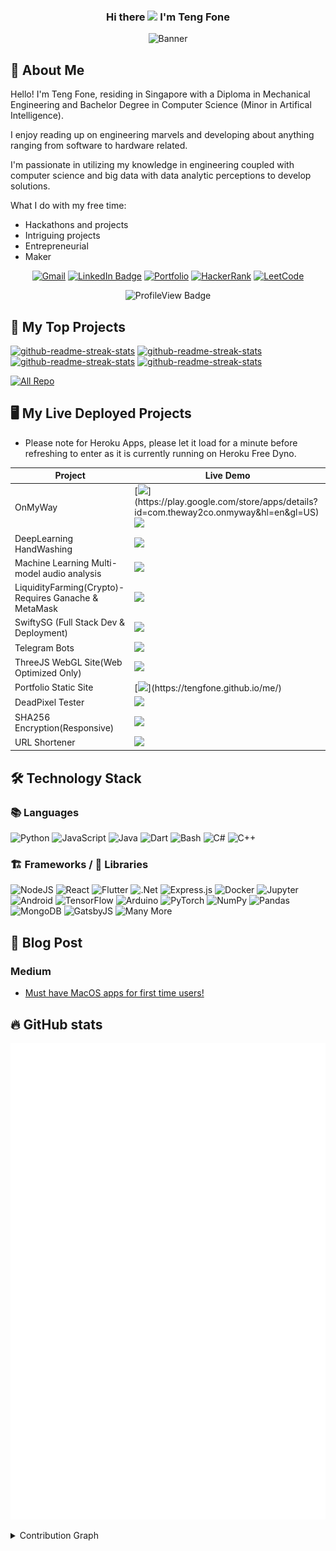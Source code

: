 <h3 align="center">
  Hi there <img src="https://media.giphy.com/media/hvRJCLFzcasrR4ia7z/giphy.gif" width="28"> I'm Teng Fone
</h3>

<p align="center">
<img src="https://readme-typing-svg.herokuapp.com?font=Ubuntu&color=2EB84A&center=true&vCenter=true&lines=An+Engineer+With+Many+Hats;Aspiring+Software+Engineer;+Aspiring+Full+Stack+Developer;Aspiring+Data+Scientist;Aspiring+Entrepreneur" alt= "Banner"/>
 </p>

## 📇 About Me

Hello! I'm Teng Fone, residing in Singapore with a Diploma in Mechanical Engineering and Bachelor Degree in Computer Science (Minor in Artifical Intelligence).

I enjoy reading up on engineering marvels and developing about anything ranging from software to hardware related.

I'm passionate in utilizing my knowledge in engineering coupled with computer science and big data with data analytic perceptions to develop solutions.

What I do with my free time:
- Hackathons and projects
- Intriguing projects
- Entrepreneurial
- Maker

<p align="center">
  <a href="https://tengfone.github.io/me/contact"><img alt="Gmail" src="https://img.shields.io/badge/Contact%20Me-D14836?style=flat-square&logo=gmail&logoColor=white" /></a>
  <a href="https://www.linkedin.com/in/tengfonephang/"><img src="https://img.shields.io/badge/-LinkedIn-0077B5?style=flat-square&amp;labelColor=0077B5&amp;logo=LinkedIn&amp;link=https://www.linkedin.com/in/tengfonephang/" alt="LinkedIn Badge"></a>
  <a href="https://tengfone.github.io/me/"><img src="https://img.shields.io/badge/Portfolio-4285F4?style=flat-square&logo=Internet-Explorer&logoColor=white" alt="Portfolio"/></a>
    <a href= "https://www.hackerrank.com/phangtf"><img alt="HackerRank" src="https://img.shields.io/badge/-HackerRank-2EC866?style=flat-square&logo=HackerRank&logoColor=white"/></a>
  <a href= "https://leetcode.com/tengfone/"><img alt="LeetCode" src="https://img.shields.io/badge/-LeetCode-2EC866?style=flat-square&logo=LeetCode&logoColor=white"/></a>
</p>

<p align = "center">
  <img src="https://komarev.com/ghpvc/?username=tengfone&color=green" alt="ProfileView Badge"/>
  </p>

## 📘 My Top Projects
<p align="left">
  <a href="https://github.com/tengfone/AmaNerdBookReview"><img src="https://github-readme-stats.vercel.app/api/pin/?username=tengfone&repo=AmaNerdBookReview&theme=react&bg_color=1F222E&title_color=F85D7F&icon_color=F8D866&hide_border=true" alt="github-readme-streak-stats" ></a>
  <a href="https://github.com/tengfone/green_scanner_flutter"><img src="https://github-readme-stats.vercel.app/api/pin/?username=tengfone&repo=green_scanner_flutter&theme=react&bg_color=1F222E&title_color=F85D7F&icon_color=F8D866&hide_border=true" alt="github-readme-streak-stats" ></a>
  <a href="https://github.com/tengfone/F04Musician"><img src="https://github-readme-stats.vercel.app/api/pin/?username=tengfone&repo=F04Musician&theme=react&bg_color=1F222E&title_color=F85D7F&icon_color=F8D866&hide_border=true" alt="github-readme-streak-stats" ></a>
  <a href="https://github.com/tengfone/open-river"><img src="https://github-readme-stats.vercel.app/api/pin/?username=tengfone&repo=open-river&theme=react&bg_color=1F222E&title_color=F85D7F&icon_color=F8D866&hide_border=true" alt="github-readme-streak-stats" ></a>
</p>

<p align="left">
  <a href="https://github.com/tengfone?tab=repositories"><img alt="All Repo" title="All Repositories" src="https://img.shields.io/badge/-All%20Repos-2962FF?style=for-the-badge&logo=koding&logoColor=white"/></a>
</p>

## 🖥️ My Live Deployed Projects
* Please note for Heroku Apps, please let it load for a minute before refreshing to enter as it is currently running on Heroku Free Dyno.


| Project | Live Demo |
| --- | --- |
| OnMyWay | [![](https://img.shields.io/badge/Google_Play-414141?style=for-the-badge&logo=google-play&logoColor=white")](https://play.google.com/store/apps/details?id=com.theway2co.onmyway&hl=en&gl=US) [![](https://img.shields.io/badge/App_Store-0D96F6?style=for-the-badge&logo=app-store&logoColor=white)](https://apps.apple.com/sg/app/onmyway-theway2co/id1530214166) |
| DeepLearning HandWashing | [![](https://img.shields.io/badge/Heroku-430098?style=for-the-badge&logo=heroku&logoColor=white)](https://handwashdl.herokuapp.com/) |
| Machine Learning Multi-model audio analysis | [![](https://img.shields.io/badge/Heroku-430098?style=for-the-badge&logo=heroku&logoColor=white)](https://f04musician.herokuapp.com/) |
| LiquidityFarming(Crypto)-Requires Ganache & MetaMask | [![](https://img.shields.io/badge/vercel-%23000000.svg?style=for-the-badge&logo=vercel&logoColor=white)](https://ptf-liquidityfarming.vercel.app/)
| SwiftySG (Full Stack Dev & Deployment) | [![](https://img.shields.io/badge/Website-4285F4?style=for-the-badge&logo=Internet-Explorer&logoColor=white)](https://swifty.sg) |
| Telegram Bots | [![](https://img.shields.io/badge/@QRCodifyBot-2CA5E0?style=for-the-badge&logo=Telegram&logoColor=white)](https://telegram.me/QRCodifyBot) |
| ThreeJS WebGL Site(Web Optimized Only) | [![](https://img.shields.io/badge/vercel-%23000000.svg?style=for-the-badge&logo=vercel&logoColor=white)](https://tf-3js.vercel.app/) |
| Portfolio Static Site | [![](https://img.shields.io/badge/GitHub%20Pages-100000?style=for-the-badge&logo=github&logoColor=white")](https://tengfone.github.io/me/) |
| DeadPixel Tester | [![](https://img.shields.io/badge/vercel-%23000000.svg?style=for-the-badge&logo=vercel&logoColor=white)](https://deadpixel-tester.vercel.app/) |
| SHA256 Encryption(Responsive) | [![](https://img.shields.io/badge/vercel-%23000000.svg?style=for-the-badge&logo=vercel&logoColor=white)](https://sha-256-tengfone.vercel.app/)
| URL Shortener | [![](https://img.shields.io/badge/vercel-%23000000.svg?style=for-the-badge&logo=vercel&logoColor=white)](https://tf-urlshortener.vercel.app/) |

## 🛠️ Technology Stack
### 📚 Languages
<p>
  <img alt="Python" src="https://img.shields.io/badge/python-%2314354C.svg?style=for-the-badge&logo=python&logoColor=white"/>
  <img alt="JavaScript" src="https://img.shields.io/badge/javascript-%23323330.svg?style=for-the-badge&logo=javascript&logoColor=%23F7DF1E"/>
  <img alt="Java" src="https://img.shields.io/badge/java-%23ED8B00.svg?style=for-the-badge&logo=java&logoColor=white"/>
  <img alt="Dart" src="https://img.shields.io/badge/dart-%230175C2.svg?style=for-the-badge&logo=dart&logoColor=white"/>
  <img alt="Bash" src="https://img.shields.io/badge/Bash%20-%23121011.svg?style=for-the-badge&logo=c%2B%2B&ogoColor=white"/>
  <img alt="C#" src="https://img.shields.io/badge/c%23-%23239120.svg?style=for-the-badge&logo=c-sharp&logoColor=white"/>
  <img alt="C++" src="https://img.shields.io/badge/c++-%2300599C.svg?style=for-the-badge&logo=c%2B%2B&ogoColor=white"/>
</p>
                                                                                                                         
### 🏗️ Frameworks / 📙 Libraries
<p>
  <img alt="NodeJS" src="https://img.shields.io/badge/node.js-%2343853D.svg?style=for-the-badge&logo=node-dot-js&logoColor=white"/>
  <img alt="React" src="https://img.shields.io/badge/react-%2320232a.svg?style=for-the-badge&logo=react&logoColor=%2361DAFB"/>
  <img alt="Flutter" src="https://img.shields.io/badge/Flutter-%2302569B.svg?style=for-the-badge&logo=Flutter&logoColor=white" />
  <img alt=".Net" src="https://img.shields.io/badge/.NET-5C2D91?style=for-the-badge&logo=.net&logoColor=white"/>
  <img alt="Express.js" src="https://img.shields.io/badge/express.js-%23404d59.svg?style=for-the-badge&logo=express&logoColor=%2361DAFB"/>
  <img alt="Docker" src="https://img.shields.io/badge/docker-%230db7ed.svg?style=for-the-badge&logo=docker&logoColor=white"/>
  <img alt="Jupyter" src="https://img.shields.io/badge/Jupyter-%23F37626.svg?style=for-the-badge&logo=Jupyter&logoColor=white" />
  <img alt="Android" src="https://img.shields.io/badge/Android-3DDC84?style=for-the-badge&logo=android&logoColor=white" />
  <img alt="TensorFlow" src="https://img.shields.io/badge/TensorFlow-%23FF6F00.svg?style=for-the-badge&logo=TensorFlow&logoColor=white" />
  <img alt="Arduino" src="https://img.shields.io/badge/-Arduino-00979D?style=for-the-badge&logo=Arduino&logoColor=white"/>
  <img alt="PyTorch" src="https://img.shields.io/badge/PyTorch-%23EE4C2C.svg?style=for-the-badge&logo=PyTorch&logoColor=white" />
  <img alt="NumPy" src="https://img.shields.io/badge/numpy-%23013243.svg?style=for-the-badge&logo=numpy&logoColor=white" />
  <img alt="Pandas" src="https://img.shields.io/badge/pandas-%23150458.svg?style=for-the-badge&logo=pandas&logoColor=white" />
  <img alt="MongoDB" src ="https://img.shields.io/badge/MongoDB-%234ea94b.svg?style=for-the-badge&logo=mongodb&logoColor=white"/>
  <img alt="GatsbyJS" src ="https://img.shields.io/badge/GatsbyJS-%235835CC.svg?style=for-the-badge&logo=gatsby&logoColor=white"/>
  <img alt="Many More" src="https://img.shields.io/badge/...-And%20More-yellowgreen?style=for-the-badge&logo=GitHub-Sponsors"/>
</p>

## 📰 Blog Post

### Medium
<!-- MEDIUM:START -->
- [Must have MacOS apps for first time users!](https://tengfone.medium.com/must-have-macos-apps-for-first-time-users-aa34b59d82b0?source=rss-ad32a0ecc2ae------2)
<!-- MEDIUM:END -->

## 🔥 GitHub stats

<p align="center">
  <!-- If you're using "main" as default branch -->
  <!-- From https://github.com/lowlighter/metrics -->
 <img src="https://github.com/tengfone/tengfone/blob/main/github-metrics.svg" alt="Github stats"/>
</p>

<details> 
  <summary>Contribution Graph</summary>
  <br/>
  <img src="https://activity-graph.herokuapp.com/graph?username=tengfone&theme=dracula)" alt="TengFone Github Activity Graph"/>
</details>


